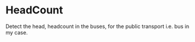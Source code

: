 # HeadCount
Detect the head, headcount in the buses, for the public transport i.e. bus in my case. 
